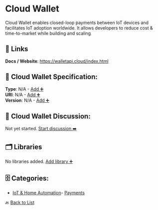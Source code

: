 # Cloud Wallet

Cloud Wallet enables closed-loop payments between IoT devices and facilitates IoT adoption worldwide. It allows developers to reduce cost & time-to-market while building and scaling

##  🔗 Links
**Docs / Website**: https://walletapi.cloud/index.html

## 🧬 Cloud Wallet Specification:
**Type**: N/A - [Add ➕](https://github.com/apis-list/apis-list/edit/main/apis.yaml#L3463)  
**URI**: N/A - [Add ➕](https://github.com/apis-list/apis-list/edit/main/apis.yaml#L3463)  
**Version**: N/A - [Add ➕](https://github.com/apis-list/apis-list/edit/main/apis.yaml#L3463)

## 💬 Cloud Wallet Discussion:
Not yet started. [Start discussion ➡️](https://github.com/apis-list/apis-list/discussions/new)

## 🗂️ Libraries

No libraries added. [Add library ➕](https://github.com/apis-list/apis-list/edit/main/apis.yaml#L3463)    


## 🗄️ Categories:
- [IoT & Home Automation](https://github.com/apis-list/apis-list#iot--home-automation-)- [Payments](https://github.com/apis-list/apis-list#payments-)

🔙  [Back to List](https://github.com/apis-list/apis-list)
